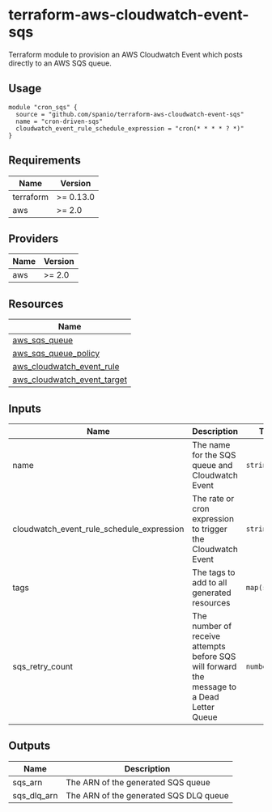 # terraform-aws-cloudwatch-event-sqs

Terraform module to provision an AWS Cloudwatch Event which posts directly to an AWS SQS queue.

## Usage

```hcl
module "cron_sqs" {
  source = "github.com/spanio/terraform-aws-cloudwatch-event-sqs"
  name = "cron-driven-sqs"
  cloudwatch_event_rule_schedule_expression = "cron(* * * * ? *)"
}
```

## Requirements

| Name | Version |
|------|---------|
| terraform | >= 0.13.0 |
| aws | >= 2.0 |

## Providers

| Name | Version |
|------|---------|
| aws | >= 2.0 |

## Resources

| Name |
|------|
| [aws_sqs_queue](https://registry.terraform.io/providers/hashicorp/aws/latest/docs/resources/sqs_queue) |
| [aws_sqs_queue_policy](https://registry.terraform.io/providers/hashicorp/aws/latest/docs/resources/sqs_queue_policy) |
| [aws_cloudwatch_event_rule](https://registry.terraform.io/providers/hashicorp/aws/latest/docs/resources/cloudwatch_event_rule) |
| [aws_cloudwatch_event_target](https://registry.terraform.io/providers/hashicorp/aws/latest/docs/resources/cloudwatch_event_target) |


## Inputs

| Name | Description | Type | Default | Required |
|------|-------------|------|---------|:--------:|
| name |The name for the SQS queue and Cloudwatch Event | `string` | `cloudwatch-sqs` | no |
| cloudwatch_event_rule_schedule_expression |The rate or cron expression to trigger the Cloudwatch Event | `string` | `null` | yes |
| tags |The tags to add to all generated resources | `map(string)` | `{}` | no |
| sqs_retry_count |The number of receive attempts before SQS will forward the message to a Dead Letter Queue | `number` | `3` | no |

## Outputs

| Name | Description |
|------|-------------|
| sqs_arn | The ARN of the generated SQS queue |
| sqs_dlq_arn | The ARN of the generated SQS DLQ queue |
